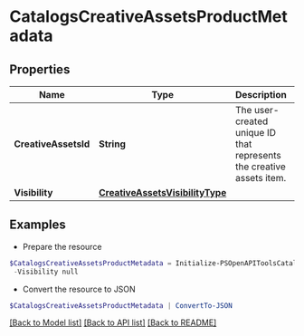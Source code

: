 # CatalogsCreativeAssetsProductMetadata
## Properties

Name | Type | Description | Notes
------------ | ------------- | ------------- | -------------
**CreativeAssetsId** | **String** | The user-created unique ID that represents the creative assets item. | 
**Visibility** | [**CreativeAssetsVisibilityType**](CreativeAssetsVisibilityType.md) |  | 

## Examples

- Prepare the resource
```powershell
$CatalogsCreativeAssetsProductMetadata = Initialize-PSOpenAPIToolsCatalogsCreativeAssetsProductMetadata  -CreativeAssetsId 123abc `
 -Visibility null
```

- Convert the resource to JSON
```powershell
$CatalogsCreativeAssetsProductMetadata | ConvertTo-JSON
```

[[Back to Model list]](../README.md#documentation-for-models) [[Back to API list]](../README.md#documentation-for-api-endpoints) [[Back to README]](../README.md)

